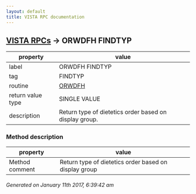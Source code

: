 ```yaml
---
layout: default
title: VISTA RPC documentation
---
```




## [VISTA RPCs](TableOfContent.md) &#8594; ORWDFH FINDTYP 

 property | value 
--- | --- 
 label | ORWDFH FINDTYP
 tag | FINDTYP
 routine | [ORWDFH](http://code.osehra.org/dox/Routine_ORWDFH_source.html)
 return value type | SINGLE VALUE
 description | Return type of dietetics order based on display group.


### Method description

 property | value 
--- | --- 
 Method comment | Return type of dietetics order based on display group




 ###### Generated on January 11th 2017, 6:39:42 am